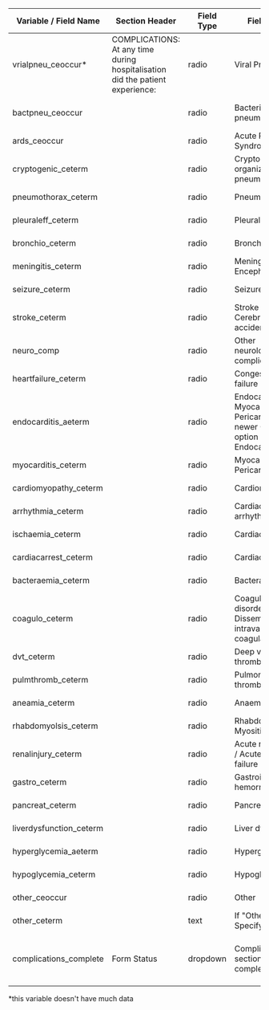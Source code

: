 | Variable / Field Name      |  Section Header                                                                 |  Field Type  |  Field Label                                                                                   |  Choices or Calculations                      | Comments                  |
|----------------------------|---------------------------------------------------------------------------------|--------------|------------------------------------------------------------------------------------------------|-----------------------------------------------|---------------------------|
|  vrialpneu\_ceoccur*        |  COMPLICATIONS: At any time during hospitalisation did the patient experience:  |  radio       |  Viral Pneumonia                                                                               |  1, Yes ; 2, No ; 3, N/A                      |                           |
|  bactpneu\_ceoccur         |                                                                                 |  radio       |  Bacterial pneumonia                                                                           |  1, Yes ; 2, No ; 3, N/A                      | Comments about this field |
|  ards\_ceoccur             |                                                                                 |  radio       |  Acute Respiratory Syndrome                                                                    |  1, Yes ; 2, No ; 3, N/A                      |                           |
|  cryptogenic\_ceterm       |                                                                                 |  radio       |  Cryptogenic organizing pneumonia (COP)                                                        |  1, Yes ; 2, No ; 3, N/A                      |                           |
|  pneumothorax\_ceterm      |                                                                                 |  radio       |  Pneumothorax                                                                                  |  1, Yes ; 2, No ; 3, N/A                      |                           |
|  pleuraleff\_ceterm        |                                                                                 |  radio       |  Pleural effusion                                                                              |  1, Yes ; 2, No ; 3, N/A                      |                           |
|  bronchio\_ceterm          |                                                                                 |  radio       |  Bronchiolitis                                                                                 |  1, Yes ; 2, No ; 3, N/A                      |                           |
|  meningitis\_ceterm        |                                                                                 |  radio       |  Meningitis / Encephalitis                                                                     |  1, Yes ; 2, No ; 3, N/A                      |                           |
|  seizure\_ceterm           |                                                                                 |  radio       |  Seizure                                                                                       |  1, Yes ; 2, No ; 3, N/A                      |                           |
|  stroke\_ceterm            |                                                                                 |  radio       |  Stroke / Cerebrovascular accident                                                             |  1, Yes ; 2, No ; 3, N/A                      |                           |
|  neuro\_comp               |                                                                                 |  radio       |  Other neurological complication                                                               |  1, Yes ; 2, No ; 3, N/A                      |                           |
|  heartfailure\_ceterm      |                                                                                 |  radio       |  Congestive heart failure                                                                      |  1, Yes ; 2, No ; 3, N/A                      |                           |
|  endocarditis\_aeterm      |                                                                                 |  radio       |  Endocarditis / Myocarditis Pericarditis (for newer CRF this option covers Endocarditis only)  |  1, Yes ; 2, No ; 3, N/A                      |                           |
|  myocarditis\_ceterm       |                                                                                 |  radio       |  Myocarditis / Pericarditis                                                                    |  1, Yes ; 2, No ; 3, N/A                      |                           |
|  cardiomyopathy\_ceterm    |                                                                                 |  radio       |  Cardiomyopathy                                                                                |  1, Yes ; 2, No ; 3, N/A                      |                           |
|  arrhythmia\_ceterm        |                                                                                 |  radio       |  Cardiac arrhythmia                                                                            |  1, Yes ; 2, No ; 3, N/A                      |                           |
|  ischaemia\_ceterm         |                                                                                 |  radio       |  Cardiac ischemia                                                                              |  1, Yes ; 2, No ; 3, N/A                      |                           |
|  cardiacarrest\_ceterm     |                                                                                 |  radio       |  Cardiac arrest                                                                                |  1, Yes ; 2, No ; 3, N/A                      |                           |
|  bacteraemia\_ceterm       |                                                                                 |  radio       |  Bacteraemia                                                                                   |  1, Yes ; 2, No ; 3, N/A                      |                           |
|  coagulo\_ceterm           |                                                                                 |  radio       |  Coagulation disorder / Disseminated intravascular coagulation                                 |  1, Yes ; 2, No ; 3, N/A                      |                           |
|  dvt\_ceterm               |                                                                                 |  radio       |  Deep vein thrombosis                                                                          |  1, Yes ; 2, No ; 3, N/A                      |                           |
|  pulmthromb\_ceterm        |                                                                                 |  radio       |  Pulmonary thromboembolism                                                                     |  1, Yes ; 2, No ; 3, N/A                      |                           |
|  aneamia\_ceterm           |                                                                                 |  radio       |  Anaemia                                                                                       |  1, Yes ; 2, No ; 3, N/A                      |                           |
|  rhabdomyolsis\_ceterm     |                                                                                 |  radio       |  Rhabdomyolysis / Myositis                                                                     |  1, Yes ; 2, No ; 3, N/A                      |                           |
|  renalinjury\_ceterm       |                                                                                 |  radio       |  Acute renal injury / Acute renal failure                                                      |  1, Yes ; 2, No ; 3, N/A                      |                           |
|  gastro\_ceterm            |                                                                                 |  radio       |  Gastrointestinal hemorrhage                                                                   |  1, Yes ; 2, No ; 3, N/A                      |                           |
|  pancreat\_ceterm          |                                                                                 |  radio       |  Pancreatitis                                                                                  |  1, Yes ; 2, No ; 3, N/A                      |                           |
|  liverdysfunction\_ceterm  |                                                                                 |  radio       |  Liver dysfunction                                                                             |  1, Yes ; 2, No ; 3, N/A                      |                           |
|  hyperglycemia\_aeterm     |                                                                                 |  radio       |  Hyperglycaemia                                                                                |  1, Yes ; 2, No ; 3, N/A                      |                           |
|  hypoglycemia\_ceterm      |                                                                                 |  radio       |  Hypoglycaemia                                                                                 |  1, Yes ; 2, No ; 3, N/A                      |                           |
|  other\_ceoccur            |                                                                                 |  radio       |  Other                                                                                         |  1, Yes ; 2, No ; 3, N/A                      |                           |
|  other\_ceterm             |                                                                                 |  text        |  If "Other"; Specify                                                                           |                                               |                           |
|  complications\_complete   |  Form Status                                                                    |  dropdown    |  Complications section complete?                                                               |  0, Incomplete ; 1, Unverified ; 2, Complete  |


*this variable doesn't have much data